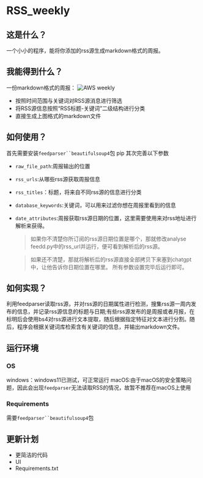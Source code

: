 # RSS_weekly
## 这是什么？
一个小小的程序，能将你添加的rss源生成markdown格式的周报。

## 我能得到什么？
一份markdown格式的周报：
![AWS weekly](https://github.com/von-eureka/RSS_weekly/assets/82219377/195e02fd-366a-462d-8498-d68bd8e71f79)
* 按照时间范围与关键词对RSS源消息进行筛选
* 将RSS源信息按照“RSS标题-关键词”二级结构进行分类
* 直接生成上图格式的markdown文件
## 如何使用？
首先需要安装`feedparser``beautifulsoup4`包
  pip
其次完善以下参数
* `raw_file_path`:周报输出的位置
* `rss_urls`:从哪些rss源获取周报信息
* `rss_titles`：标题，将来自不同rss源的信息进行分类
* `database_keywords`:关键词，可以用来过滤你想在周报里看到的信息
* `date_attributes`:周报获取rss源日期的位置，这里需要使用来对rss地址进行解析来获得。
  >如果你不清楚你所订阅的rss源日期位置是哪个，那就修改analyse feedd.py中的rss_url并运行，便可看到解析后的rss源。

  >如果还不清楚，那就将解析后的rss源直接全部拷贝下来塞到chatgpt中，让他告诉你日期位置在哪里。
所有参数设置完毕后运行即可。

## 如何实现？
利用feedparser读取rss源，并对rss源的日期属性进行检测，搜集rss源一周内发布的信息，并记录rss源信息的标题与日期;有些rss源发布的是周报或者月报，在标明后会使用bs4对rss源进行文本提取，随后根据指定特征对文本进行分割。随后，程序会根据关键词库检索含有关键词的信息，并输出markdown文件。

## 运行环境
### OS
windows：windows11已测试，可正常运行
macOS:由于macOS的安全策略问题，因此会出现`feedparser`无法读取RSS的情况，故暂不推荐在macOS上使用
### Requirements
需要`feedparser``beautifulsoup4`包
## 更新计划
* 更简洁的代码
* UI
* Requirements.txt
